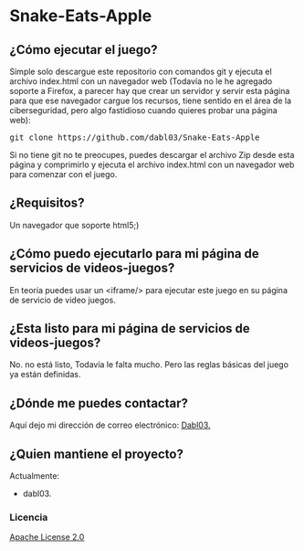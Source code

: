 # Snake-Eats-Apple

## ¿Cómo ejecutar el juego?
<p>
  Simple solo descargue este repositorio con comandos git y ejecuta el archivo index.html con un navegador web (Todavía no le he agregado soporte a Firefox, a parecer hay que crear un servidor y servir esta página para que ese navegador cargue los recursos, tiene sentido en el área de la ciberseguridad, pero algo fastidioso cuando quieres probar una página web):
  <pre><codes>git clone https://github.com/dabl03/Snake-Eats-Apple</codes></pre>
  Si no tiene git no te preocupes, puedes descargar el archivo Zip desde esta página y comprimirlo y ejecuta el archivo index.html con un navegador web para comenzar con el juego.
</p>
 
## ¿Requisitos?
<p>
  Un navegador que soporte html5;)
</p>

## ¿Cómo puedo ejecutarlo para mi página de servicios de videos-juegos?
<p>
  En teoría puedes usar un &lt;iframe/&gt; para ejecutar este juego en su página de servicio de video juegos.
</p>

## ¿Esta listo para mi página de servicios de videos-juegos?
<p>
  No. no está listo, Todavía le falta mucho. Pero las reglas básicas del juego ya están definidas.
</p>

## ¿Dónde me puedes contactar?
<p>
  Aquí dejo mi dirección de correo electrónico: <a href="mailto:dabl03@outlook.com">Dabl03.</a>
</p>

## ¿Quien mantiene el proyecto?
<p>
  Actualmente:
  <ul>
    <li>dabl03.</li>
  </ul>
</p>

### Licencia
<p>
  <a href="https://github.com/dabl03/Snake-Eats-Apple/blob/main/LICENSE">Apache License 2.0</a>
</p>
